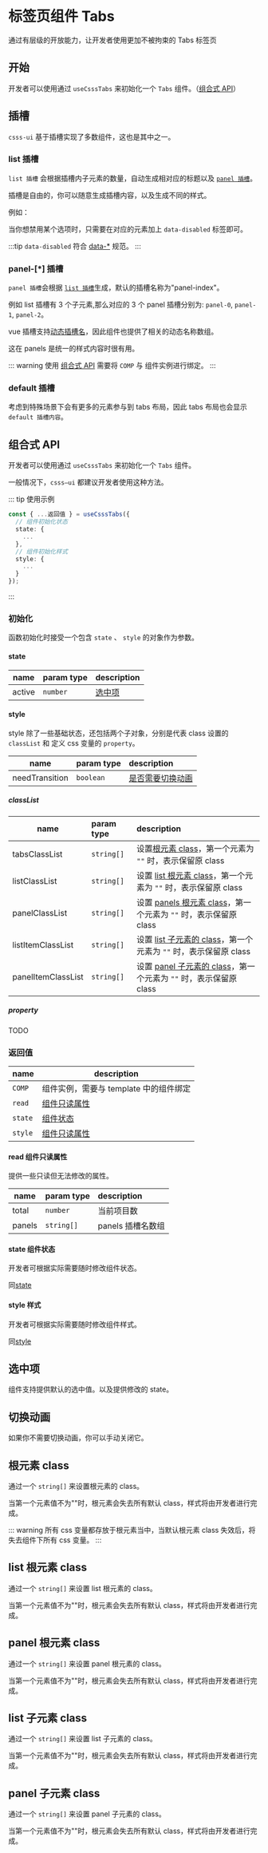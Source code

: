 # 标签页组件 Tabs

通过有层级的开放能力，让开发者使用更加不被拘束的 Tabs 标签页

## 开始

开发者可以使用通过 `useCsssTabs` 来初始化一个 `Tabs` 组件。（[组合式 API](#组合式-api)）

<tabs-demo />

<demo title="" desc="" src="../../demos/tabs/demo.vue" raw />

## 插槽

`csss-ui` 基于插槽实现了多数组件，这也是其中之一。

### list 插槽

`list 插槽` 会根据插槽内子元素的数量，自动生成相对应的标题以及 [`panel 插槽`](#panel-插槽)。

插槽是自由的，你可以随意生成插槽内容，以及生成不同的样式。

例如：

<demo title="" desc="" src="../../demos/tabs/ListSlot.vue" />

当你想禁用某个选项时，只需要在对应的元素加上 `data-disabled` 标签即可。

<demo title="" desc="" src="../../demos/tabs/ListSlotDisabled.vue" />

:::tip
`data-disabled` 符合 [data-\*](https://developer.mozilla.org/zh-CN/docs/Web/HTML/Global_attributes/data-*) 规范。
:::

### panel-[*] 插槽

`panel 插槽`会根据 [`list 插槽`](#list-插槽)生成，默认的插槽名称为"panel-index"。

例如 list 插槽有 3 个子元素,那么对应的 3 个 panel 插槽分别为: `panel-0`, `panel-1`, `panel-2`。

<demo title="" desc="" src="../../demos/tabs/PanelSlot.vue" />

vue 插槽支持[动态插槽名](https://cn.vuejs.org/guide/components/slots.html#dynamic-slot-names)，因此组件也提供了相关的动态名称数组。

这在 panels 是统一的样式内容时很有用。

<demo title="" desc="" src="../../demos/tabs/PanelSlotDynamic.vue" />

::: warning
使用 [组合式 API](#组合式-api) 需要将 `COMP` 与 组件实例进行绑定。
:::

### default 插槽

考虑到特殊场景下会有更多的元素参与到 tabs 布局，因此 tabs 布局也会显示 `default 插槽内容`。

## 组合式 API

开发者可以使用通过 `useCsssTabs` 来初始化一个 `Tabs` 组件。

一般情况下，`csss—ui` 都建议开发者使用这种方法。

::: tip 使用示例

```typescript
const { ...返回值 } = useCsssTabs({
  // 组件初始化状态
  state: {
    ...
  },
  // 组件初始化样式
  style: {
    ...
  }
});
```

:::

### 初始化

函数初始化时接受一个包含 `state` 、 `style` 的对象作为参数。

#### state

| name   | param type | description       |
| ------ | :--------- | :---------------- |
| active | `number`   | [选中项](#选中项) |

#### style

style 除了一些基础状态，还包括两个子对象，分别是代表 class 设置的 `classList` 和 定义 css 变量的 `property`。

| name           | param type | description                   |
| -------------- | :--------- | :---------------------------- |
| needTransition | `boolean`  | [是否需要切换动画](#切换动画) |

##### classList

| name               | param type | description                                                                              |
| ------------------ | :--------- | :--------------------------------------------------------------------------------------- |
| tabsClassList      | `string[]` | 设置[根元素 class](#根元素-class)，第一个元素为 `""` 时，表示保留原 class                |
| listClassList      | `string[]` | 设置 [list 根元素 class](#list-根元素-class)，第一个元素为 `""` 时，表示保留原 class     |
| panelClassList     | `string[]` | 设置 [panels 根元素 class](#panel-根元素-class)，第一个元素为 `""` 时，表示保留原 class  |
| listItemClassList  | `string[]` | 设置 [list 子元素的 class](#list-子元素-class)，第一个元素为 `""` 时，表示保留原 class   |
| panelItemClassList | `string[]` | 设置 [panel 子元素的 class](#panel-子元素-class)，第一个元素为 `""` 时，表示保留原 class |

##### property

TODO

### 返回值

| name    | description                            |
| ------- | -------------------------------------- |
| `COMP`  | 组件实例，需要与 template 中的组件绑定 |
| `read`  | [组件只读属性](#read-组件只读属性)     |
| `state` | [组件状态](#state-组件状态)            |
| `style` | [组件只读属性](#read-组件只读属性)     |

#### read 组件只读属性

提供一些只读但无法修改的属性。

| name   | param type | description       |
| ------ | :--------- | :---------------- |
| total  | `number`   | 当前项目数        |
| panels | `string[]` | panels 插槽名数组 |

#### state 组件状态

开发者可根据实际需要随时修改组件状态。

同[state](#state)

#### style 样式

开发者可根据实际需要随时修改组件样式。

同[style](#style)

## 选中项

组件支持提供默认的选中值。以及提供修改的 state。

<demo title="" desc="" src="../../demos/tabs/DefaultActive.vue" />

## 切换动画

如果你不需要切换动画，你可以手动关闭它。

<demo title="" desc="" src="../../demos/tabs/Transition.vue" />

## 根元素 class

通过一个 `string[]` 来设置根元素的 class。

当第一个元素值不为""时，根元素会失去所有默认 class，样式将由开发者进行完成。

<demo title="" desc="" src="../../demos/tabs/RootClass.vue" />

::: warning
所有 css 变量都存放于根元素当中，当默认根元素 class 失效后，将失去组件下所有 css 变量。
:::

## list 根元素 class

通过一个 `string[]` 来设置 list 根元素的 class。

当第一个元素值不为""时，根元素会失去所有默认 class，样式将由开发者进行完成。

<demo title="" desc="" src="../../demos/tabs/ListClass.vue" />

## panel 根元素 class

通过一个 `string[]` 来设置 panel 根元素的 class。

当第一个元素值不为""时，根元素会失去所有默认 class，样式将由开发者进行完成。

<demo title="" desc="" src="../../demos/tabs/PanelClass.vue" />

## list 子元素 class

通过一个 `string[]` 来设置 list 子元素的 class。

当第一个元素值不为""时，根元素会失去所有默认 class，样式将由开发者进行完成。

<demo title="" desc="" src="../../demos/tabs/ListItemClass.vue" />

## panel 子元素 class

通过一个 `string[]` 来设置 panel 子元素的 class。

当第一个元素值不为""时，根元素会失去所有默认 class，样式将由开发者进行完成。

<demo title="" desc="" src="../../demos/tabs/PanelItemClass.vue"/>
